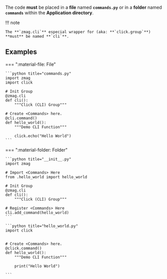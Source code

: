 The code **must** be placed in a **file** named **`commands.py`** or in a **folder** named **`commands`** within the **Application directory**.

!!! note

    The **`zmag.cli`** especial wrapper for (aka: **`click.group`**) **must** be named **`cli`**.

## Examples

=== ":material-file: File"

    ```python title="commands.py"
    import zmag
    import click

    # Init Group
    @zmag.cli
    def cli():
        """Click (CLI) Group"""

    # Create <Commands> here.
    @cli.command()
    def hello_world():
        """Demo CLI Function"""

        click.echo("Hello World")
    ```

=== ":material-folder: Folder"

    ```python title="__init__.py"
    import zmag

    # Import <Commands> Here
    from .hello_world import hello_world

    # Init Group
    @zmag.cli
    def cli():
        """Click (CLI) Group"""

    # Register <Commands> Here
    cli.add_command(hello_world)
    ```

    ```python title="hello_world.py"
    import click


    # Create <Commands> here.
    @click.command()
    def hello_world():
        """Demo CLI Function"""

        print("Hello World")

    ```
